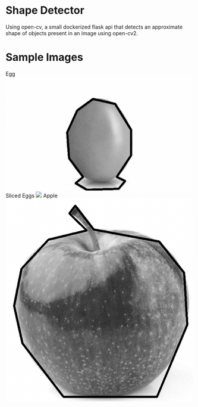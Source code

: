 # Shape Detector

Using open-cv, a small dockerized flask api that detects an approximate shape of objects present in an image using open-cv2.

# Sample Images
Egg
![](results/1egg.png?raw=true)
Sliced Eggs
![](results/2eggs.png?raw=true)
Apple
![](results/apple.png?raw=true)
